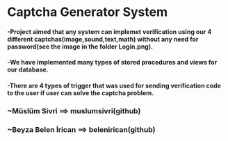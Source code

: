 # **Captcha Generator System**


#### -Project aimed that any system can implemet verification using our 4 different captchas(image,sound,text,math) without any need for password(see the image in the folder Login.png).
#### -We have implemented many types of stored procedures and views for our database.
#### -There are 4 types of trigger that was used for sending verification code to the user if user can solve the captcha problem.
### ~Müslüm Sivri ==> muslumsivri(github)
### ~Beyza Belen İrican ==> belenirican(github)
